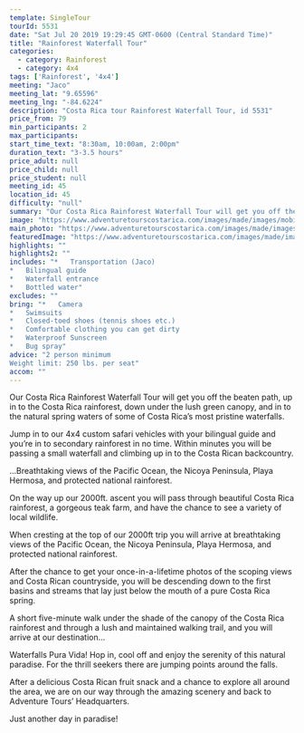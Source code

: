 ```yaml
---
template: SingleTour
tourId: 5531
date: "Sat Jul 20 2019 19:29:45 GMT-0600 (Central Standard Time)"
title: "Rainforest Waterfall Tour"
categories: 
  - category: Rainforest
  - category: 4x4
tags: ['Rainforest', '4x4']
meeting: "Jaco"
meeting_lat: "9.65596"
meeting_lng: "-84.6224"
description: "Costa Rica tour Rainforest Waterfall Tour, id 5531"
price_from: 79
min_participants: 2
max_participants: 
start_time_text: "8:30am, 10:00am, 2:00pm"
duration_text: "3-3.5 hours"
price_adult: null
price_child: null
price_student: null
meeting_id: 45
location_id: 45
difficulty: "null"
summary: "Our Costa Rica Rainforest Waterfall Tour will get you off the beaten path, up in to the Costa Rica rainforest, down under the lush green canopy…"
image: "https://www.adventuretourscostarica.com/images/made/images/mobile/atv-waterfall-tour-m_320_250_c1.jpg"
main_photo: "https://www.adventuretourscostarica.com/images/made/images/mobile/atv-waterfall-tour-m_320_250_c1.jpg"
featuredImage: "https://www.adventuretourscostarica.com/images/made/images/mobile/atv-waterfall-tour-m_320_250_c1.jpg"
highlights: ""
highlights2: ""
includes: "*   Transportation (Jaco)
*   Bilingual guide
*   Waterfall entrance
*   Bottled water"
excludes: ""
bring: "*   Camera
*   Swimsuits
*   Closed-toed shoes (tennis shoes etc.)
*   Comfortable clothing you can get dirty
*   Waterproof Sunscreen
*   Bug spray"
advice: "2 person minimum  
Weight limit: 250 lbs. per seat"
accom: ""
---
```

Our Costa Rica Rainforest Waterfall Tour will get you off the beaten path, up in to the Costa Rica rainforest, down under the lush green canopy, and in to the natural spring waters of some of Costa Rica’s most pristine waterfalls.

Jump in to our 4x4 custom safari vehicles with your bilingual guide and you’re in to secondary rainforest in no time. Within minutes you will be passing a small waterfall and climbing up in to the Costa Rican backcountry.

...Breathtaking views of the Pacific Ocean, the Nicoya Peninsula, Playa Hermosa, and protected national rainforest.

On the way up our 2000ft. ascent you will pass through beautiful Costa Rica rainforest, a gorgeous teak farm, and have the chance to see a variety of local wildlife.

When cresting at the top of our 2000ft trip you will arrive at breathtaking views of the Pacific Ocean, the Nicoya Peninsula, Playa Hermosa, and protected national rainforest.

After the chance to get your once-in-a-lifetime photos of the scoping views and Costa Rican countryside, you will be descending down to the first basins and streams that lay just below the mouth of a pure Costa Rica spring.

A short five-minute walk under the shade of the canopy of the Costa Rica rainforest and through a lush and maintained walking trail, and you will arrive at our destination…

Waterfalls Pura Vida! Hop in, cool off and enjoy the serenity of this natural paradise. For the thrill seekers there are jumping points around the falls.

After a delicious Costa Rican fruit snack and a chance to explore all around the area, we are on our way through the amazing scenery and back to Adventure Tours’ Headquarters.

Just another day in paradise!